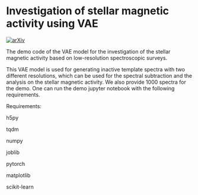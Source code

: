 # Investigation of stellar magnetic activity using VAE

[![arXiv](https://img.shields.io/badge/arXiv-2206.07257-B31B1B.svg)](http://arxiv.org/abs/2206.07257)

The demo code of the VAE model for the investigation of the stellar magnetic activity based on low-resolution spectroscopic surveys.

This VAE model is used for generating inactive template spectra with two different resolutions, which can be used for the spectral subtraction and the analysis on the stellar magnetic activity. We also provide 1000 spectra for the demo. One can run the demo jupyter notebook with the following requirements.

Requirements:

h5py

tqdm

numpy

joblib

pytorch

matplotlib

scikit-learn
